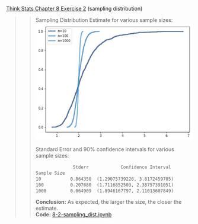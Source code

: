 [Think Stats Chapter 8 Exercise 2](http://greenteapress.com/thinkstats2/html/thinkstats2009.html#toc77) (sampling distribution)

>>Sampling Distribution Estimate for various sample sizes:  
>>![8-2-sampling_dist-plot.png](8-2-sampling_dist-plot.png)
>>
>>Standard Error and 90% confidence intervals for various sample sizes:  
>>```
>>               Stderr            Confidence Interval  
>>Sample Size                                           
>>10           0.864350  (1.29075739226, 3.8172459705)  
>>100          0.207680  (1.7116852503, 2.38757391051)  
>>1000         0.064909  (1.8946167797, 2.11013607849)  
>>```
>> **Conclusion:** As expected, the larger the size, the closer the estimate.  
>> **Code:** [8-2-sampling_dist.ipynb](8-2-sampling_dist.ipynb)
